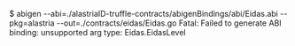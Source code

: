 $ abigen --abi=./alastriaID-truffle-contracts/abigenBindings/abi/Eidas.abi --pkg=alastria --out=./contracts/eidas/Eidas.go
Fatal: Failed to generate ABI binding: unsupported arg type: Eidas.EidasLevel